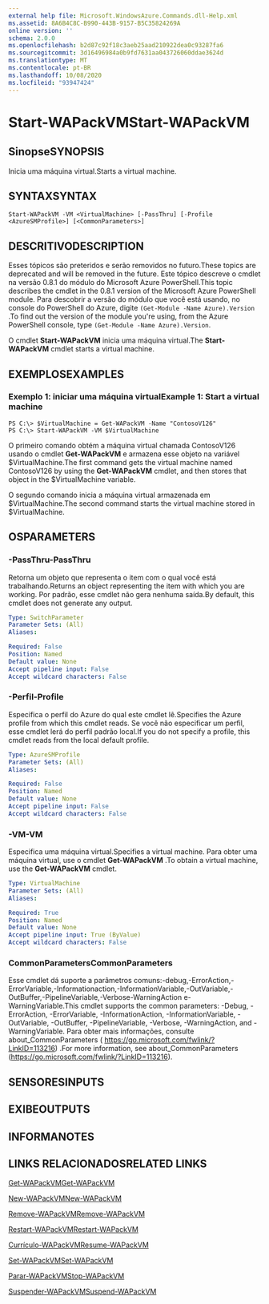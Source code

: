 ```yaml
---
external help file: Microsoft.WindowsAzure.Commands.dll-Help.xml
ms.assetid: 8A6B4C8C-B990-443B-9157-B5C35824269A
online version: ''
schema: 2.0.0
ms.openlocfilehash: b2d87c92f18c3aeb25aad210922dea0c93287fa6
ms.sourcegitcommit: 3d16496984a0b9fd7631aa043726060ddae3624d
ms.translationtype: MT
ms.contentlocale: pt-BR
ms.lasthandoff: 10/08/2020
ms.locfileid: "93947424"
---
```

# <span data-ttu-id="b038f-101">Start-WAPackVM</span><span class="sxs-lookup"><span data-stu-id="b038f-101">Start-WAPackVM</span></span>

## <span data-ttu-id="b038f-102">Sinopse</span><span class="sxs-lookup"><span data-stu-id="b038f-102">SYNOPSIS</span></span>
<span data-ttu-id="b038f-103">Inicia uma máquina virtual.</span><span class="sxs-lookup"><span data-stu-id="b038f-103">Starts a virtual machine.</span></span>

## <span data-ttu-id="b038f-104">SYNTAX</span><span class="sxs-lookup"><span data-stu-id="b038f-104">SYNTAX</span></span>

```
Start-WAPackVM -VM <VirtualMachine> [-PassThru] [-Profile <AzureSMProfile>] [<CommonParameters>]
```

## <span data-ttu-id="b038f-105">DESCRITIVO</span><span class="sxs-lookup"><span data-stu-id="b038f-105">DESCRIPTION</span></span>
<span data-ttu-id="b038f-106">Esses tópicos são preteridos e serão removidos no futuro.</span><span class="sxs-lookup"><span data-stu-id="b038f-106">These topics are deprecated and will be removed in the future.</span></span>
<span data-ttu-id="b038f-107">Este tópico descreve o cmdlet na versão 0.8.1 do módulo do Microsoft Azure PowerShell.</span><span class="sxs-lookup"><span data-stu-id="b038f-107">This topic describes the cmdlet in the 0.8.1 version of the Microsoft Azure PowerShell module.</span></span>
<span data-ttu-id="b038f-108">Para descobrir a versão do módulo que você está usando, no console do PowerShell do Azure, digite `(Get-Module -Name Azure).Version` .</span><span class="sxs-lookup"><span data-stu-id="b038f-108">To find out the version of the module you're using, from the Azure PowerShell console, type `(Get-Module -Name Azure).Version`.</span></span>

<span data-ttu-id="b038f-109">O cmdlet **Start-WAPackVM** inicia uma máquina virtual.</span><span class="sxs-lookup"><span data-stu-id="b038f-109">The **Start-WAPackVM** cmdlet starts a virtual machine.</span></span>

## <span data-ttu-id="b038f-110">EXEMPLOS</span><span class="sxs-lookup"><span data-stu-id="b038f-110">EXAMPLES</span></span>

### <span data-ttu-id="b038f-111">Exemplo 1: iniciar uma máquina virtual</span><span class="sxs-lookup"><span data-stu-id="b038f-111">Example 1: Start a virtual machine</span></span>
```
PS C:\> $VirtualMachine = Get-WAPackVM -Name "ContosoV126"
PS C:\> Start-WAPackVM -VM $VirtualMachine
```

<span data-ttu-id="b038f-112">O primeiro comando obtém a máquina virtual chamada ContosoV126 usando o cmdlet **Get-WAPackVM** e armazena esse objeto na variável $VirtualMachine.</span><span class="sxs-lookup"><span data-stu-id="b038f-112">The first command gets the virtual machine named ContosoV126 by using the **Get-WAPackVM** cmdlet, and then stores that object in the $VirtualMachine variable.</span></span>

<span data-ttu-id="b038f-113">O segundo comando inicia a máquina virtual armazenada em $VirtualMachine.</span><span class="sxs-lookup"><span data-stu-id="b038f-113">The second command starts the virtual machine stored in $VirtualMachine.</span></span>

## <span data-ttu-id="b038f-114">OS</span><span class="sxs-lookup"><span data-stu-id="b038f-114">PARAMETERS</span></span>

### <span data-ttu-id="b038f-115">-PassThru</span><span class="sxs-lookup"><span data-stu-id="b038f-115">-PassThru</span></span>
<span data-ttu-id="b038f-116">Retorna um objeto que representa o item com o qual você está trabalhando.</span><span class="sxs-lookup"><span data-stu-id="b038f-116">Returns an object representing the item with which you are working.</span></span>
<span data-ttu-id="b038f-117">Por padrão, esse cmdlet não gera nenhuma saída.</span><span class="sxs-lookup"><span data-stu-id="b038f-117">By default, this cmdlet does not generate any output.</span></span>

```yaml
Type: SwitchParameter
Parameter Sets: (All)
Aliases:

Required: False
Position: Named
Default value: None
Accept pipeline input: False
Accept wildcard characters: False
```

### <span data-ttu-id="b038f-118">-Perfil</span><span class="sxs-lookup"><span data-stu-id="b038f-118">-Profile</span></span>
<span data-ttu-id="b038f-119">Especifica o perfil do Azure do qual este cmdlet lê.</span><span class="sxs-lookup"><span data-stu-id="b038f-119">Specifies the Azure profile from which this cmdlet reads.</span></span>
<span data-ttu-id="b038f-120">Se você não especificar um perfil, esse cmdlet lerá do perfil padrão local.</span><span class="sxs-lookup"><span data-stu-id="b038f-120">If you do not specify a profile, this cmdlet reads from the local default profile.</span></span>

```yaml
Type: AzureSMProfile
Parameter Sets: (All)
Aliases:

Required: False
Position: Named
Default value: None
Accept pipeline input: False
Accept wildcard characters: False
```

### <span data-ttu-id="b038f-121">-VM</span><span class="sxs-lookup"><span data-stu-id="b038f-121">-VM</span></span>
<span data-ttu-id="b038f-122">Especifica uma máquina virtual.</span><span class="sxs-lookup"><span data-stu-id="b038f-122">Specifies a virtual machine.</span></span>
<span data-ttu-id="b038f-123">Para obter uma máquina virtual, use o cmdlet **Get-WAPackVM** .</span><span class="sxs-lookup"><span data-stu-id="b038f-123">To obtain a virtual machine, use the **Get-WAPackVM** cmdlet.</span></span>

```yaml
Type: VirtualMachine
Parameter Sets: (All)
Aliases:

Required: True
Position: Named
Default value: None
Accept pipeline input: True (ByValue)
Accept wildcard characters: False
```

### <span data-ttu-id="b038f-124">CommonParameters</span><span class="sxs-lookup"><span data-stu-id="b038f-124">CommonParameters</span></span>
<span data-ttu-id="b038f-125">Esse cmdlet dá suporte a parâmetros comuns:-debug,-ErrorAction,-ErrorVariable,-Informationaction,-InformationVariable,-OutVariable,-OutBuffer,-PipelineVariable,-Verbose-WarningAction e-WarningVariable.</span><span class="sxs-lookup"><span data-stu-id="b038f-125">This cmdlet supports the common parameters: -Debug, -ErrorAction, -ErrorVariable, -InformationAction, -InformationVariable, -OutVariable, -OutBuffer, -PipelineVariable, -Verbose, -WarningAction, and -WarningVariable.</span></span> <span data-ttu-id="b038f-126">Para obter mais informações, consulte about_CommonParameters ( https://go.microsoft.com/fwlink/?LinkID=113216) .</span><span class="sxs-lookup"><span data-stu-id="b038f-126">For more information, see about_CommonParameters (https://go.microsoft.com/fwlink/?LinkID=113216).</span></span>

## <span data-ttu-id="b038f-127">SENSORES</span><span class="sxs-lookup"><span data-stu-id="b038f-127">INPUTS</span></span>

## <span data-ttu-id="b038f-128">EXIBE</span><span class="sxs-lookup"><span data-stu-id="b038f-128">OUTPUTS</span></span>

## <span data-ttu-id="b038f-129">INFORMA</span><span class="sxs-lookup"><span data-stu-id="b038f-129">NOTES</span></span>

## <span data-ttu-id="b038f-130">LINKS RELACIONADOS</span><span class="sxs-lookup"><span data-stu-id="b038f-130">RELATED LINKS</span></span>

[<span data-ttu-id="b038f-131">Get-WAPackVM</span><span class="sxs-lookup"><span data-stu-id="b038f-131">Get-WAPackVM</span></span>](./Get-WAPackVM.md)

[<span data-ttu-id="b038f-132">New-WAPackVM</span><span class="sxs-lookup"><span data-stu-id="b038f-132">New-WAPackVM</span></span>](./New-WAPackVM.md)

[<span data-ttu-id="b038f-133">Remove-WAPackVM</span><span class="sxs-lookup"><span data-stu-id="b038f-133">Remove-WAPackVM</span></span>](./Remove-WAPackVM.md)

[<span data-ttu-id="b038f-134">Restart-WAPackVM</span><span class="sxs-lookup"><span data-stu-id="b038f-134">Restart-WAPackVM</span></span>](./Restart-WAPackVM.md)

[<span data-ttu-id="b038f-135">Currículo-WAPackVM</span><span class="sxs-lookup"><span data-stu-id="b038f-135">Resume-WAPackVM</span></span>](./Resume-WAPackVM.md)

[<span data-ttu-id="b038f-136">Set-WAPackVM</span><span class="sxs-lookup"><span data-stu-id="b038f-136">Set-WAPackVM</span></span>](./Set-WAPackVM.md)

[<span data-ttu-id="b038f-137">Parar-WAPackVM</span><span class="sxs-lookup"><span data-stu-id="b038f-137">Stop-WAPackVM</span></span>](./Stop-WAPackVM.md)

[<span data-ttu-id="b038f-138">Suspender-WAPackVM</span><span class="sxs-lookup"><span data-stu-id="b038f-138">Suspend-WAPackVM</span></span>](./Suspend-WAPackVM.md)


